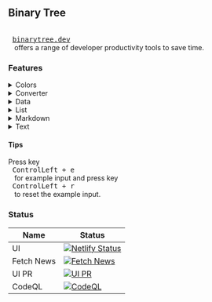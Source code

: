 ## Binary Tree

<kbd> <br> [binarytree.dev](https://binarytree.dev) <br> </kbd> offers a range of developer productivity tools to save time.

### Features

<details>
  <summary>Colors</summary>

- <kbd>[Color Picker](https://binarytree.dev/cp)</kbd>

</details>

<details>
  <summary>Converter</summary>

- <kbd>[Base64](https://binarytree.dev/base_64)</kbd>
- <kbd>[Pixel Converter](https://binarytree.dev/pixel_converter)</kbd>

</details>

<details>
  <summary>Data</summary>

- <kbd>[Data Generator](https://binarytree.dev/data_gen)</kbd>
- <kbd>[Image Generator From Colors](https://binarytree.dev/igfc)</kbd>
- <kbd>[Sorting](https://binarytree.dev/sorting)</kbd>

</details>

<details>
  <summary>List</summary>

- <kbd>[Blog](https://binarytree.dev/list/blog)</kbd>
- <kbd>[Book](https://binarytree.dev/list/book)</kbd>
- <kbd>[Course](https://binarytree.dev/list/course)</kbd>
- <kbd>[Github](https://binarytree.dev/list/github)</kbd>
- <kbd>[Icon](https://binarytree.dev/icon)</kbd>
- <kbd>[Movie](https://binarytree.dev/list/movie)</kbd>
- <kbd>[Plugin](https://binarytree.dev/list/plugin)</kbd>
- <kbd>[Tool](https://binarytree.dev/list/tool)</kbd>
- <kbd>[TV Series](https://binarytree.dev/list/tv-series)</kbd>
- <kbd>[Youtube](https://binarytree.dev/list/youtube)</kbd>

</details>

<details>
  <summary>Markdown</summary>

- <kbd>[Markdown Editor](https://binarytree.dev/me)</kbd>
- <kbd>[Table Of Content](https://binarytree.dev/toc)</kbd>
- <kbd>[Markdown Table Generator](https://binarytree.dev/md_table_generator)</kbd>

</details>

<details>
  <summary>Text</summary>

- <kbd>[Text Editor](https://binarytree.dev/te)</kbd>

</details>

#### Tips

Press key <kbd> <br> ControlLeft + e <br> </kbd> for example input and press key <kbd> <br> ControlLeft + r <br> </kbd> to reset the example input.

### Status

| Name       | Status                                                                                                                                                                  |
| ---------- | ----------------------------------------------------------------------------------------------------------------------------------------------------------------------- |
| UI         | [![Netlify Status](https://api.netlify.com/api/v1/badges/304f7283-52f9-4f01-918a-9d35c3257fb0/deploy-status)](https://app.netlify.com/sites/binarytree-dev/deploys)     |
| Fetch News | [![Fetch News](https://github.com/lifeparticle/binarytree/actions/workflows/news.yml/badge.svg)](https://github.com/lifeparticle/binarytree/actions/workflows/news.yml) |
| UI PR      | [![UI PR](https://github.com/lifeparticle/binarytree/actions/workflows/ui-pr.yml/badge.svg)](https://github.com/lifeparticle/binarytree/actions/workflows/ui-pr.yml)    |
| CodeQL     | [![CodeQL](https://github.com/lifeparticle/binarytree/actions/workflows/codeql.yml/badge.svg)](https://github.com/lifeparticle/binarytree/actions/workflows/codeql.yml) |
